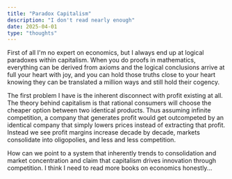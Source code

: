 ```yaml
---
title: "Paradox Capitalism"
description: "I don't read nearly enough"
date: 2025-04-01
type: "thoughts"
---
```



First of all I'm no expert on economics, but I always end up at logical paradoxes within capitalism. When you do proofs in mathematics, everything can be derived from axioms and the logical conclusions arrive at full your heart with joy, and you can hold those truths close to your heart knowing they can be translated a million ways and still hold their cogency.

The first problem I have is the inherent disconnect with profit existing at all. The theory behind capitalism is that rational consumers will choose the cheaper option between two identical products. Thus assuming infinite competition, a company that generates profit would get outcompeted by an identical company that simply lowers prices instead of extracting that profit. Instead we see profit margins increase decade by decade, markets consolidate into oligopolies, and less and less competition. 

How can we point to a system that inherently trends to consolidation and market concentration and claim that capitalism drives innovation through competition. I think I need to read more books on economics honestly...